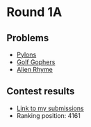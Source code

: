 # Round 1A

## Problems

- [Pylons](/Round%201A/Pylons)
- [Golf Gophers](/Round%201A/Golf%20Gophers)
- [Alien Rhyme](/Round%201A/Alien%20Rhyme)

## Contest results

- [Link to my submissions](https://codingcompetitions.withgoogle.com/codejam/submissions/0000000000051635/d2FjaGlubw)
- Ranking position: 4161

